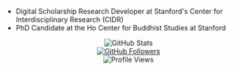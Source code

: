 * Digital Scholarship Research Developer at Stanford's Center for Interdisciplinary Research (CIDR)
* PhD Candidate at the Ho Center for Buddhist Studies at Stanford
<p align="center">
  <img alt="GitHub Stats" src="https://github-readme-stats.vercel.app/api?username=simonwiles&count_private=true&show_icons=true">
  <br>
  <a href="https://github.com/simonwiles"><img alt="GitHub Followers" src="https://img.shields.io/github/followers/simonwiles?label=follow&style=social"></a>
  <br>
  <img alt="Profile Views" src="https://gpvc.arturio.dev/simonwiles">
</p>
